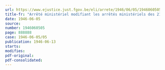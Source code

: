 ```yaml
---
url: https://www.ejustice.just.fgov.be/eli/arrete/1946/06/05/1946060505/justel
title-fr: "Arrêté ministériel modifiant les arrêtés ministériels des 21 mars 1945 et 2 mai 1945, relatif au rationnement du lait (abrogé par AM 04-07-1946, art. 4)"
date: 1946-06-05
source:
number: 1946060505
page: 888888
case: 1946-06-05/05
publication: 1946-06-13
starts:
modifies:
pdf-original:
pdf-consolidated:
---
```


